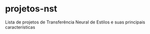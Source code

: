 # projetos-nst
Lista de projetos de Transferência Neural de Estilos e suas principais características
